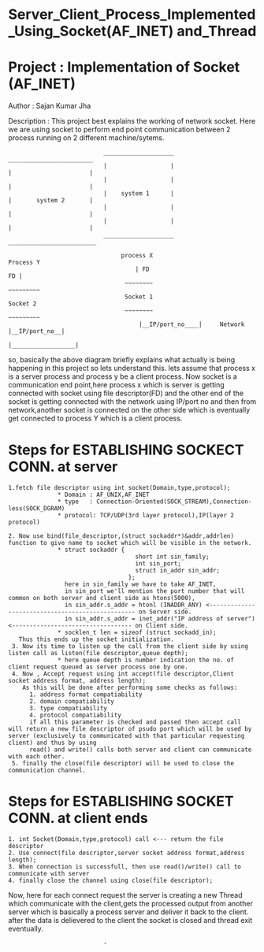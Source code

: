 # Server_Client_Process_Implemented_Using_Socket(AF_INET) and_Thread

# Project : Implementation of Socket (AF_INET) 

Author : Sajan Kumar Jha

Description : This project best explains the working of network socket.  Here we are using socket to perform end point communication between 2 process running on 2 different machine/sytems.
                               
                               ____________________                           ________________________
                               |                  |                           |                      |
                               |                  |                           |                      |
                               |    system 1      |                           |       system 2       |
                               |                  |                           |                      |        
                               |                  |                           |                      |
                               ____________________                           _________________________
                               
                                    process X                                            Process Y
                                        | FD                                             FD |
                                     ~~~~~~~~                                            ~~~~~~~~~        
                                     Socket 1                                             Socket 2
                                     ~~~~~~~~                                            ~~~~~~~~~   
                                         |__IP/port_no____|     Network      |__IP/port_no__|
                                                          |__________________| 
                               
  so, basically the above diagram briefly explains what actually is being happening in this project so lets understand this. lets assume that process x is a server process and process y be a client process.
  Now socket is a communication end point,here process x which is server is getting connected with socket using file descriptor(FD) and the other end of the socket is getting connected with the network using
  IP/port no and then from network,another socket is connected on the other side which is eventually get connected to process Y which is a client process.

  # Steps for ESTABLISHING SOCKECT CONN. at server
    
    1.fetch file descriptor using int socket(Domain,type,protocol);
                  * Domain : AF_UNIX,AF_INET
                  * type   : Connection-Oriented(SOCK_STREAM),Connection-less(SOCK_DGRAM)
                  * protocol: TCP/UDP(3rd layer protocol),IP(layer 2 protocol)

    2. Now use bind(file_descriptor,(struct sockaddr*)&addr,addrlen) function to give name to socket which will be visible in the network.
                  * struct sockaddr {
                                        short int sin_family;
                                        int sin_port;
                                        struct in_addr sin_addr;
                                      };
                    here in sin_family we have to take AF_INET,
                    in sin_port we'll mention the port number that will common on both server and client side as htons(5000),
                    in sin_addr.s_addr = htonl (INADDR_ANY) <------------------------------------------------- on Server side.
                    in sin_addr.s_addr = inet_addr("IP address of server") <---------------------------------- on Client side.
                  * socklen_t len = sizeof (struct sockadd_in);
       Thus this ends up the socket initialization.
     3. Now its time to listen up the call from the client side by using listen call as listen(file descriptor,queue depth);
                  * here queue depth is number indication the no. of client request queued as server process one by one.
     4. Now , Accept request using int accept(file descriptor,Client socket address format, address length);
        As this will be done after performing some checks as follows:
          1. address format compatiability
          2. domain compatiability
          3. type compatiability
          4. protocol compatiability
          if all this parameter is checked and passed then accept call will return a new file descriptor of psudo port which will be used by server (exclusively to communicated with that particular requesting client) and thus by using
          read() and write() calls both server and client can communicate with each other.
     5. finally the close(file descriptor) will be used to close the communication channel.
  
  # Steps for ESTABLISHING SOCKET CONN. at client ends
    
    1. int Socket(Domain,type,protocol) call <--- return the file descriptor
    2. Use connect(file descriptor,server socket address format,address length);
    3. When connection is successfull, then use read()/write() call to communicate with server
    4. finally close the channel using close(file descriptor);
    
 Now, here for each connect request the server is creating a new Thread which communicate with the client,gets the processed output from another server which is basically a process server and deliver it back to the client.
 after the data is delievered to the client the socket is closed and thread exit eventually.
                    
                               
                               
                               -
